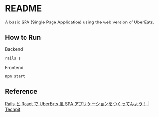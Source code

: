 # README

A basic SPA (Single Page Application) using the web version of UberEats.

## How to Run

Backend

```
rails s
```

Frontend

```
npm start
```

## Reference

[Rails と React で UberEats 風 SPA アプリケーションをつくってみよう！ \| Techpit](https://www.techpit.jp/courses/138/)
